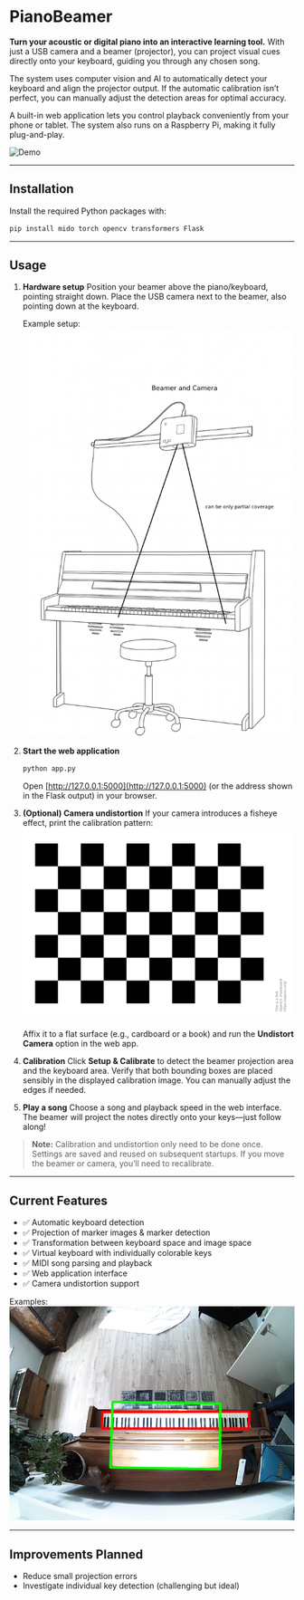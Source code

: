 # PianoBeamer

**Turn your acoustic or digital piano into an interactive learning tool.**
With just a USB camera and a beamer (projector), you can project visual cues directly onto your keyboard, guiding you through any chosen song.

The system uses computer vision and AI to automatically detect your keyboard and align the projector output. If the automatic calibration isn’t perfect, you can manually adjust the detection areas for optimal accuracy.

A built-in web application lets you control playback conveniently from your phone or tablet. The system also runs on a Raspberry Pi, making it fully plug-and-play.

 ![Demo](images/Demo.GIF)
 
---



## Installation

Install the required Python packages with:

```bash
pip install mido torch opencv transformers Flask
```

---

## Usage

1. **Hardware setup**
   Position your beamer above the piano/keyboard, pointing straight down.
   Place the USB camera next to the beamer, also pointing down at the keyboard.

   Example setup:
   ![Setup](images/Setup.png)

2. **Start the web application**

   ```bash
   python app.py
   ```

   Open [http://127.0.0.1:5000](http://127.0.0.1:5000) (or the address shown in the Flask output) in your browser.

3. **(Optional) Camera undistortion**
   If your camera introduces a fisheye effect, print the calibration pattern:
   ![Calibration Pattern](images/calibration_pattern.png)

   Affix it to a flat surface (e.g., cardboard or a book) and run the **Undistort Camera** option in the web app.

4. **Calibration**
   Click **Setup & Calibrate** to detect the beamer projection area and the keyboard area.
   Verify that both bounding boxes are placed sensibly in the displayed calibration image. You can manually adjust the edges if needed.

5. **Play a song**
   Choose a song and playback speed in the web interface. The beamer will project the notes directly onto your keys—just follow along!

> **Note:** Calibration and undistortion only need to be done once. Settings are saved and reused on subsequent startups. If you move the beamer or camera, you’ll need to recalibrate.

---

## Current Features

* ✅ Automatic keyboard detection
* ✅ Projection of marker images & marker detection
* ✅ Transformation between keyboard space and image space
* ✅ Virtual keyboard with individually colorable keys
* ✅ MIDI song parsing and playback
* ✅ Web application interface
* ✅ Camera undistortion support

Examples:
![Keyboard Detection](images/keyboard_beamer_contours_current.png)

---

## Improvements Planned

* Reduce small projection errors
* Investigate individual key detection (challenging but ideal)

